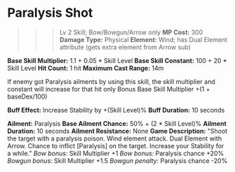 # __Paralysis Shot__ #
>>> Lv 2 Skill; Bow/Bowgun/Arrow only
**MP Cost:** 300
**Damage Type:** Physical
**Element:** Wind; has Dual Element attribute (gets extra element from Arrow sub)

**Base Skill Multiplier:** 1.1 + 0.05 * Skill Level
**Base Skill Constant:** 100 + 20 * Skill Level
**Hit Count:** 1 hit
**Maximum Cast Range:** 14m

If enemy got Paralysis ailments by using this skill, the skill multiplier and constant will increase for that hit only
Bonus Base Skill Multiplier +(1 + baseDex/100)

**Buff Effect:** Increase Stability by +(Skill Level)%
**Buff Duration:** 10 seconds

**Ailment:** Paralysis
**Base Ailment Chance:** 50% + (2 * Skill Level)%
**Ailment Duration:** 10 seconds
**Ailment Resistance:** None
**Game Description:** "Shoot the target with a paralysis poison. Wind element attack. Dual Element with Arrow. Chance to inflict [Paralysis] on the target. Increase your Stability for a while."
*Bow bonus:* Skill Multiplier +1
*Bow bonus:* Paralysis chance +20%
*Bowgun bonus:* Skill Multiplier +1.5
*Bowgun penalty:* Paralysis chance -20%

